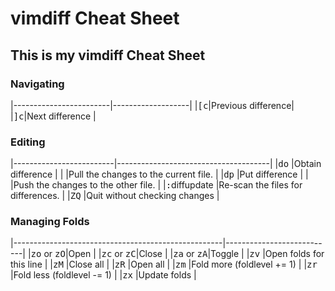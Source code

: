 # vimdiff Cheat Sheet

## This is my vimdiff Cheat Sheet

### Navigating

|------------------------|-------------------|
|<kbd>[</kbd><kbd>c</kbd>|Previous difference|
|<kbd>]</kbd><kbd>c</kbd>|Next difference    |

### Editing
|-------------------------|--------------------------------------|
|<kbd>d</kbd><kbd>o</kbd> |Obtain difference                     |
|                         |Pull the changes to the current file. |
|<kbd>d</kbd><kbd>p</kbd> |Put difference                        |
|                         |Push the changes to the other file.   |
|<kbd>:</kbd>diffupdate   |Re-scan the files for differences.    |
|<kbd>Z</kbd><kbd>Q</kbd> |Quit without checking changes         |

### Managing Folds
|----------------------------------------------------|---------------------------|
|<kbd>z</kbd><kbd>o</kbd> or <kbd>z</kbd><kbd>O</kbd>|Open                       |
|<kbd>z</kbd><kbd>c</kbd> or <kbd>z</kbd><kbd>C</kbd>|Close                      |
|<kbd>z</kbd><kbd>a</kbd> or <kbd>z</kbd><kbd>A</kbd>|Toggle                     |
|<kbd>z</kbd><kbd>v</kbd>                            |Open folds for this line   |
|<kbd>z</kbd><kbd>M</kbd>                            |Close all                  |
|<kbd>z</kbd><kbd>R</kbd>                            |Open all                   |
|<kbd>z</kbd><kbd>m</kbd>                            |Fold more (foldlevel += 1) |
|<kbd>z</kbd><kbd>r</kbd>                            |Fold less (foldlevel -= 1) |
|<kbd>z</kbd><kbd>x</kbd>                            |Update folds               |
